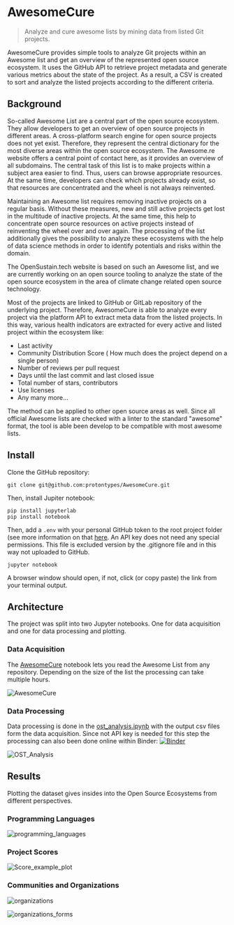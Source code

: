 # AwesomeCure
>  Analyze and cure awesome lists by mining data from listed Git projects.

AwesomeCure provides simple tools to analyze Git projects within an Awesome list and get an overview of the represented open source ecosystem. It uses the GitHub API to retrieve project metadata and generate various metrics about the state of the project. As a result, a CSV is created to sort and analyze the listed projects according to the different criteria. 

## Background

So-called Awesome List are a central part of the open source ecosystem. They allow developers to get an overview of open source projects in different areas. A cross-platform search engine for open source projects does not yet exist. Therefore, they represent the central dictionary for the most diverse areas within the open source ecosystem. The Awesome.re website offers a central point of contact here, as it provides an overview of all subdomains. The central task of this list is to make projects within a subject area easier to find. Thus, users can browse appropriate resources. At the same time, developers can check which projects already exist, so that resources are concentrated and the wheel is not always reinvented.

Maintaining an Awesome list requires removing inactive projects on a regular basis. Without these measures, new and still active projects get lost in the multitude of inactive projects. At the same time, this help to concentrate open source resources on active projects instead of reinventing the wheel over and over again. The processing of the list additionally gives the possibility to analyze these ecosystems with the help of data science methods in order to identify potentials and risks within the domain. 

The OpenSustain.tech website is based on such an Awesome list, and we are currently working on an open source tooling to analyze the state of the open source ecosystem in the area of climate change related open source technology.

Most of the projects are linked to GitHub or GitLab repository of the underlying project. Therefore, AwesomeCure is able to analyze every project via the platform API to extract meta data from the listed projects. In this way, various health indicators are extracted for every active and listed project within the ecosystem like:

* Last activity
* Community Distribution Score ( How much does the project depend on a single person)
* Number of reviews per pull request
* Days until the last commit and last closed issue
* Total number of stars, contributors
* Use licenses 
* Any many more...

The method can be applied to other open source areas as well. Since all official Awesome lists are checked with a linter to the standard "awesome" format, the tool is able been develop to be compatible with most awesome lists. 

## Install

Clone the GitHub repository:

```
git clone git@github.com:protontypes/AwesomeCure.git
```

Then, install Jupiter notebook:

```
pip install jupyterlab
pip install notebook
```

Then, add a `.env` with your personal GitHub token to the root project folder (see more information on that [here](https://docs.github.com/en/authentication/keeping-your-account-and-data-secure/creating-a-personal-access-token).  An API key does not need any special permissions. This file is excluded version by the .gitignore file and in this way not uploaded to GitHub. 

```
jupyter notebook
```
A browser window should open, if not, click (or copy paste) the link from your terminal output.

## Architecture

The project was split into two Jupyter notebooks.  One for data acquisition and one for data processing and plotting. 

### Data Acquisition

The [AwesomeCure](./awesomecure.ipynb) notebook lets you read the Awesome List from any repository. Depending on the size of the list the processing can take multiple hours.

![AwesomeCure](./docs/AwesomeCure.png)

### Data Processing

Data processing is done in the [ost_analysis.ipynb](ost_analysis.ipynb) with the output csv files form the data acquisition. Since not API key is needed for this step the processing can also been done online within Binder: [![Binder](https://mybinder.org/badge_logo.svg)](https://mybinder.org/v2/gh/protontypes/AwesomeCure.git/HEAD)

![OST_Analysis](./docs/OST_Analysis.png)

## Results
Plotting the dataset gives insides into the Open Source Ecosystems from different perspectives. 

### Programming Languages 

![programming_languages](./docs/programming_languages.png)

### Project Scores 

![Score_example_plot](./docs/Score_example_plot.png)


### Communities and Organizations 

![organizations](./docs/organizations.png)

![organizations_forms](./docs/organizations_forms.png)
